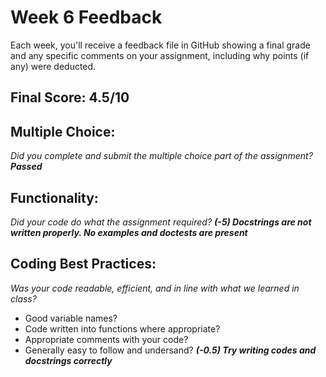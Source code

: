# Week 6 Feedback
Each week, you'll receive a feedback file in GitHub showing a final grade and any specific comments on your assignment, including why points (if any) were deducted.


## Final Score: 4.5/10

## Multiple Choice:
_Did you complete and submit the multiple choice part of the assignment?_
***Passed***

## Functionality: 
_Did your code do what the assignment required?_
***(-5) Docstrings are not written properly. No examples and doctests are present***

## Coding Best Practices:
_Was your code readable, efficient, and in line with what we learned in class?_
* Good variable names? 
* Code written into functions where appropriate?
* Appropriate comments with your code?
* Generally easy to follow and undersand?
***(-0.5) Try writing codes and docstrings correctly***
